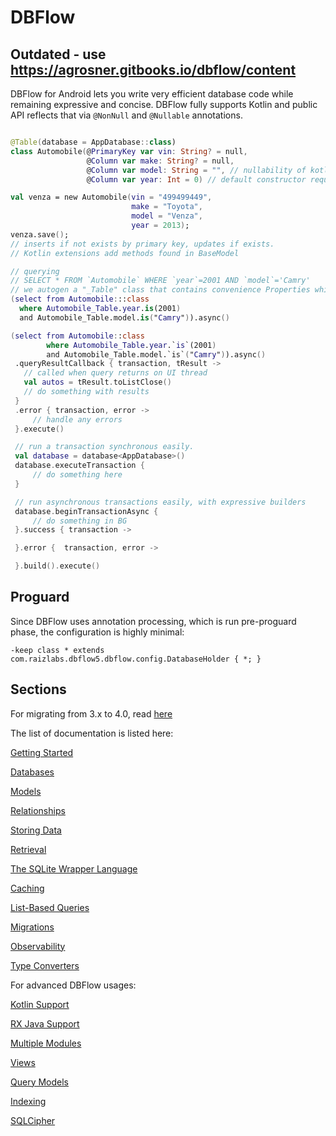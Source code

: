# DBFlow
## Outdated - use https://agrosner.gitbooks.io/dbflow/content

DBFlow for Android lets you write very efficient database code while remaining
expressive and concise.
DBFlow fully supports Kotlin and public API reflects that via `@NonNull` and `@Nullable` annotations.

```kotlin

@Table(database = AppDatabase::class)
class Automobile(@PrimaryKey var vin: String? = null,
                 @Column var make: String? = null,
                 @Column var model: String = "", // nullability of kotlin fields respected
                 @Column var year: Int = 0) // default constructor required

val venza = new Automobile(vin = "499499449",
                           make = "Toyota",
                           model = "Venza",
                           year = 2013);
venza.save();
// inserts if not exists by primary key, updates if exists.
// Kotlin extensions add methods found in BaseModel

// querying
// SELECT * FROM `Automobile` WHERE `year`=2001 AND `model`='Camry'
// we autogen a "_Table" class that contains convenience Properties which provide easy SQL ops.
(select from Automobile:::class
  where Automobile_Table.year.is(2001)
  and Automobile_Table.model.is("Camry")).async()

(select from Automobile::class
        where Automobile_Table.year.`is`(2001)
        and Automobile_Table.model.`is`("Camry")).async()
 .queryResultCallback { transaction, tResult ->
   // called when query returns on UI thread
   val autos = tResult.toListClose()
   // do something with results
 }
 .error { transaction, error ->
     // handle any errors
 }.execute()

 // run a transaction synchronous easily.
 val database = database<AppDatabase>()
 database.executeTransaction {
     // do something here
 }

 // run asynchronous transactions easily, with expressive builders
 database.beginTransactionAsync {
     // do something in BG
 }.success { transaction ->  

 }.error {  transaction, error ->  

 }.build().execute()

```

## Proguard

Since DBFlow uses annotation processing, which is run pre-proguard phase,
the configuration is highly minimal:

```
-keep class * extends com.raizlabs.dbflow5.dbflow.config.DatabaseHolder { *; }
```

## Sections

For migrating from 3.x to 4.0, read [here](/usage2/Migration4Guide.md)

The list of documentation is listed here:

  [Getting Started](/usage2/GettingStarted.md)

  [Databases](/usage2/Databases.md)

  [Models](/usage2/Models.md)

  [Relationships](/usage2/Relationships.md)

  [Storing Data](/usage2/StoringData.md)

  [Retrieval](/usage2/Retrieval.md)

  [The SQLite Wrapper Language](/usage2/SQLiteWrapperLanguage.md)

  [Caching](/usage2/Caching.md)

  [List-Based Queries](/usage2/ListBasedQueries.md)

  [Migrations](/usage2/Migrations.md)

  [Observability](/usage2/Observability.md)

  [Type Converters](/usage2/TypeConverters.md)

For advanced DBFlow usages:

  [Kotlin Support](/usage2/KotlinSupport.md)

  [RX Java Support](/usage2/RXSupport.md)

  [Multiple Modules](/usage2/MultipleModules.md)

  [Views](/usage2/ModelViews.md)

  [Query Models](/usage2/QueryModels.md)

  [Indexing](/usage2/Indexing.md)

  [SQLCipher](/usage2/SQLCipherSupport.md)
